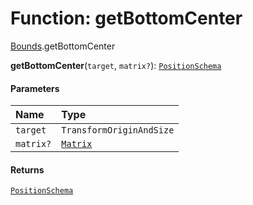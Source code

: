 # Function: getBottomCenter

[Bounds](/auto-docs/fixed-layout-editor/modules/Bounds.md).getBottomCenter

**getBottomCenter**(`target`, `matrix?`): [`PositionSchema`](/auto-docs/fixed-layout-editor/interfaces/PositionSchema.md)

#### Parameters

| Name | Type |
| :------ | :------ |
| `target` | `TransformOriginAndSize` |
| `matrix?` | [`Matrix`](/auto-docs/fixed-layout-editor/classes/Matrix.md) |

#### Returns

[`PositionSchema`](/auto-docs/fixed-layout-editor/interfaces/PositionSchema.md)
